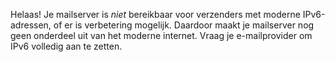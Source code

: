Helaas! Je mailserver is *niet* bereikbaar voor verzenders met moderne 
IPv6-adressen, of er is verbetering mogelijk. Daardoor maakt je mailserver 
nog geen onderdeel uit van het moderne internet. Vraag je e-mailprovider om 
IPv6 volledig aan te zetten.
